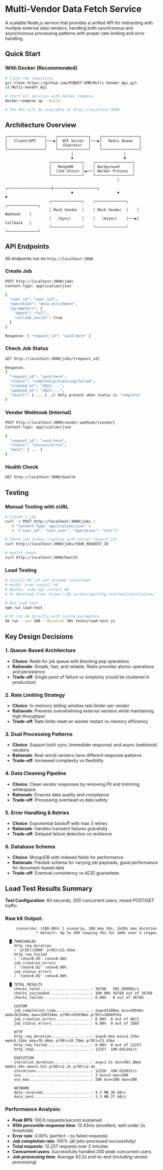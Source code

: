 # Multi-Vendor Data Fetch Service

A scalable Node.js service that provides a unified API for interacting with multiple external data vendors, handling both synchronous and asynchronous processing patterns with proper rate limiting and error handling.

## Quick Start

### With Docker (Recommended)
```bash
# Clone the repository
git clone https://github.com/PUNEET-EMM/Multi-Vendor_Api.git
cd Multi-Vendor_Api

# Start all services with Docker Compose
docker-compose up --build

# The API will be available at http://localhost:3000
```

## Architecture Overview

```
┌─────────────────┐    ┌──────────────┐    ┌─────────────────┐
│   Client/API    │───▶│  API Server  │───▶│   Redis Queue   │
│                 │    │  (Express)   │    │                 │
└─────────────────┘    └──────────────┘    └─────────────────┘
                              │                       │
                              ▼                       ▼
                    ┌──────────────┐    ┌─────────────────┐
                    │   MongoDB    │    │ Background      │
                    │  (Job Store) │◀───│ Worker Process  │
                    └──────────────┘    └─────────────────┘
                                                   │
                              ┌────────────────────┼────────────────────┐
                              ▼                    ▼                    ▼
                    ┌──────────────┐    ┌──────────────┐    ┌──────────────┐
                    │ Mock Vendor  │    │ Mock Vendor  │    │   Webhook    │
                    │   (Sync)     │    │   (Async)    │───▶│   Callback   │
                    └──────────────┘    └──────────────┘    └──────────────┘
```

## API Endpoints

All endpoints run on `http://localhost:3000`

### Create Job
```bash
POST http://localhost:3000/jobs
Content-Type: application/json

{
  "user_id": "user_123",
  "operation": "data_enrichment",
  "parameters": {
    "depth": "full",
    "include_social": true
  }
}

Response: { "request_id": "uuid-here" }
```

### Check Job Status
```bash
GET http://localhost:3000/jobs/{request_id}

Response:
{
  "request_id": "uuid-here",
  "status": "complete|processing|failed",
  "created_at": "2023-...",
  "updated_at": "2023-...",
  "result": { ... }  // Only present when status is "complete"
}
```

### Vendor Webhook (Internal)
```bash
POST http://localhost:3000/vendor-webhook/{vendor}
Content-Type: application/json

{
  "request_id": "uuid-here",
  "status": "success|error",
  "data": { ... }
}
```

### Health Check
```bash
GET http://localhost:3000/health
```

## Testing

### Manual Testing with cURL

```bash
# Create a job
curl -X POST http://localhost:3000/jobs \
  -H "Content-Type: application/json" \
  -d '{"user_id": "test_user", "operation": "test"}'

# Check job status (replace with actual request_id)
curl http://localhost:3000/jobs/YOUR_REQUEST_ID

# Health check
curl http://localhost:3000/health
```

### Load Testing

```bash
# Install k6 (if not already installed)
# macOS: brew install k6
# Ubuntu: sudo apt install k6
# Or download from: https://k6.io/docs/getting-started/installation/

# Run load test
npm run load-test

# Or run k6 directly with custom parameters
k6 run --vus 100 --duration 30s tests/load-test.js
```

## Key Design Decisions

### 1. **Queue-Based Architecture**
- **Choice**: Redis for job queue with blocking pop operations
- **Rationale**: Simple, fast, and reliable. Redis provides atomic operations and persistence
- **Trade-off**: Single point of failure vs simplicity (could be clustered in production)

### 2. **Rate Limiting Strategy**
- **Choice**: In-memory sliding window rate limiter per vendor
- **Rationale**: Prevents overwhelming external vendors while maintaining high throughput
- **Trade-off**: Rate limits reset on worker restart vs memory efficiency

### 3. **Dual Processing Patterns**
- **Choice**: Support both sync (immediate response) and async (webhook) vendors
- **Rationale**: Real-world vendors have different response patterns
- **Trade-off**: Increased complexity vs flexibility

### 4. **Data Cleaning Pipeline**
- **Choice**: Clean vendor responses by removing PII and trimming whitespace
- **Rationale**: Ensures data quality and compliance
- **Trade-off**: Processing overhead vs data safety

### 5. **Error Handling & Retries**
- **Choice**: Exponential backoff with max 3 retries
- **Rationale**: Handles transient failures gracefully
- **Trade-off**: Delayed failure detection vs resilience

### 6. **Database Schema**
- **Choice**: MongoDB with indexed fields for performance
- **Rationale**: Flexible schema for varying job payloads, good performance for document-based data
- **Trade-off**: Eventual consistency vs ACID guarantees

## Load Test Results Summary

**Test Configuration**: 60 seconds, 200 concurrent users, mixed POST/GET traffic

### **Raw k6 Output:**
```
     scenarios: (100.00%) 1 scenario, 200 max VUs, 2m30s max duration
              * default: Up to 200 looping VUs for 2m0s over 4 stages

  █ THRESHOLDS 
    http_req_duration
    ✓ 'p(95)<2000' p(95)=13.43ms
    http_req_failed
    ✓ 'rate<0.05' rate=0.00%
    job_creation_errors
    ✓ 'rate<0.02' rate=0.00%
    job_status_errors
    ✓ 'rate<0.02' rate=0.00%

  █ TOTAL RESULTS 
    checks_total.......................: 36768   301.899092/s
    checks_succeeded...................: 100.00% 36768 out of 36768
    checks_failed......................: 0.00%   0 out of 36768
    
    CUSTOM
    job_completion_time................: avg=43188ms min=2054ms med=26324ms max=104334ms p(90)=93830ms p(95)=100497ms
    job_creation_errors................: 0.00%  0 out of 8671
    job_status_errors..................: 0.00%  0 out of 3585
    
    HTTP
    http_req_duration..................: avg=6.6ms min=2.37ms med=5.51ms max=70.46ms p(90)=10.78ms p(95)=13.43ms  
    http_req_failed....................: 0.00%  0 out of 12257
    http_reqs..........................: 12257  100.641242/s
    
    EXECUTION
    iteration_duration.................: avg=1.5s min=503.88ms med=1.49s max=2.52s p(90)=2.3s p(95)=2.4s     
    iterations.........................: 12256  100.633031/s
    vus................................: 3 min=3 max=200
    vus_max............................: 200 min=200 max=200
    
    NETWORK
    data_received......................: 4.3 MB 36 kB/s
    data_sent..........................: 3.3 MB 27 kB/s
```

### **Performance Analysis:**

- **Peak RPS**: 100.6 requests/second sustained
- **95th percentile response time**: 13.43ms (excellent, well under 2s threshold)
- **Error rate**: 0.00% (perfect - no failed requests)
- **Job completion rate**: 100% (all jobs processed successfully)
- **Total requests**: 12,257 requests over 2 minutes
- **Concurrent users**: Successfully handled 200 peak concurrent users
- **Job processing time**: Average 43.2s end-to-end (including vendor processing)



